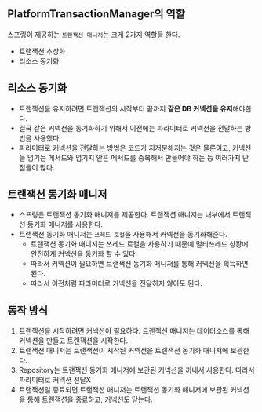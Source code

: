 ## ****PlatformTransactionManager의 역할****
스프링이 제공하는 `트랜잭션 매니저`는 크게 2가지 역할을 한다.
- 트랜잭션 추상화
- 리소스 동기화
## 리소스 동기화
- 트랜잭션을 유지하려면 트랜잭션의 시작부터 끝까지 **같은 DB 커넥션을 유지**해야한다.
- 결국 같은 커넥션을 동기화하기 위해서 이전에는 파라미터로 커넥션을 전달하는 방법을 사용했다.
- 파라미터로 커넥션을 전달하는 방법은 코드가 지저분해지는 것은 물론이고, 커넥션을 넘기는 메서드와 넘기지 안흔 메서드를 중복해서 만들어야 하는 등 여러가지 단점들이 많다.

## 트랜잭션 동기화 매니저

- 스프링은 트랜잭션 동기화 매니저를 제공한다. 트랜잭션 매니저는 내부에서 트랜잭션 동기화 매니저를 사용한다.
- 트랜잭션 동기화 매니저는 `쓰레드 로컬`을 사용해서 커넥션을 동기화해준다.
    - 트랜잭션 동기화 매니저는 쓰레드 로컬을 사용하기 때문에 멀티쓰레드 상황에 안전하게 커넥션을 동기화 할 수 있다.
    - 따라서 커넥션이 필요하면 트랜잭션 동기화 매니저를 통해 커넥션을 획득하면 된다.
    - 따라서 이전처럼 파라미터로 커넥션을 전달하지 않아도 된다.

## 동작 방식

1. 트랜잭션을 시작하려면 커넥션이 필요하다. 트랜잭션 매니저는 데이터소스를 통해 커넥션을 만들고 트랜잭션을 시작한다.
2. 트랜잭션 매니저는 트랜잭션이 시작된 커넥션을 트랜잭션 동기화 매니저에 보관한다.
3. Repository는 트랜잭션 동기화 매니저에 보관된 커넥션을 꺼내서 사용한다. 따라서 파라미터로 커넥션 전달X
4. 트랜잭션일 종료되면 트랜잭션 매니저는 트랜잭션 동기화 매니저에 보관된 커넥션을 통해 트랜잭션을 종료하고, 커넥션도 닫는다.